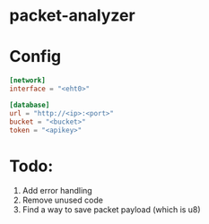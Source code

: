 # packet-analyzer

# Config
```toml
[network]
interface = "<eht0>"

[database]
url = "http://<ip>:<port>"
bucket = "<bucket>"
token = "<apikey>"
```

# Todo:
1. Add error handling
2. Remove unused code
3. Find a way to save packet payload (which is u8)
